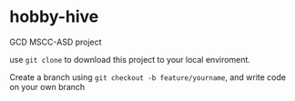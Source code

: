 # hobby-hive
GCD MSCC-ASD project

use `git clone` to download this project to your local enviroment.

Create a branch using `git checkout -b feature/yourname`, and write code on your own branch